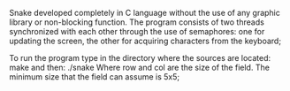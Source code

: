 Snake developed completely in C language without the use of any graphic library or non-blocking function.
The program consists of two threads synchronized with each other through the use of semaphores: one for updating the screen, the other for acquiring characters from the keyboard;

To run the program type in the directory where the sources are located:
            make
and then:
            ./snake <row> <col>
Where row and col are the size of the field. The minimum size that the field can assume is 5x5;



